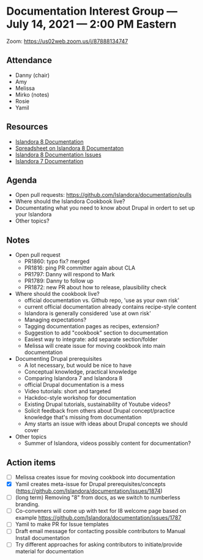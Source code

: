 # Documentation Interest Group — July 14, 2021 — 2:00 PM Eastern

Zoom:  https://us02web.zoom.us/j/87888134747

## Attendance
* Danny (chair)
* Amy
* Melissa
* Mirko (notes)
* Rosie
* Yamil
  
## Resources
* [Islandora 8 Documentation](https://islandora.github.io/documentation/)
* [Spreadsheet on Islandora 8 Documentaton](https://docs.google.com/spreadsheets/d/1E-kRw9xE60CKK0qL1-phzeVKjEZu3qBKZ9d3LH1hDEE/edit?usp=sharing)
* [Islandora 8 Documentation Issues](https://github.com/Islandora/documentation/labels/documentation)
* [Islandora 7 Documentation](https://wiki.lyrasis.org/display/ISLANDORA/Start)

## Agenda
- Open pull requests: https://github.com/Islandora/documentation/pulls
- Where should the Islandora Cookbook live?
- Documentating what you need to know about Drupal in ordert to set up your Islandora
- Other topics?

## Notes
* Open pull request
    * PR1860: typo fix? merged
    * PR1816: ping PR committer again about CLA
    * PR1797: Danny will respond to Mark
    * PR1789: Danny to follow up
    * PR1872: new PR about how to release, plausibility check
 * Where should the cookbook live?
    * official documentation vs. Github repo, 'use as your own risk'
    * current official documentation already contains recipe-style content
    * Islandora is generally considered 'use at own risk'
    * Managing expectations?
    * Tagging documentation pages as recipes, extension?
    * Suggestion to add "cookbook" section to documentation
    * Easiest way to integrate: add separate section/folder
    * Melissa will create issue for moving cookbook into main documentation
  * Documenting Drupal prerequisites
    * A lot necessary, but would be nice to have
    * Conceptual knowledge, practical knowledge
    * Comparing Islandora 7 and Islandora 8
    * official Drupal documentation is a mess
    * Video tutorials: short and targeted
    * Hackdoc-style workshop for documentation
    * Existing Drupal tutorials, sustainability of Youtube videos?
    * Solicit feedback from others about Drupal concept/practice knowledge that's missing from documentation
    * Amy starts an issue with ideas about Drupal concepts we should cover
  * Other topics
    * Summer of Islandora, videos possibly content for documentation?


## Action items

* [ ] Melissa creates issue for moving cookbook into documentation
* [x] Yamil creates meta-issue for Drupal prerequisites/concepts (https://github.com/Islandora/documentation/issues/1874)
* [ ] (long term) Removing "8" from docs, as we switch to numberless branding.
* [ ] Co-conveners will come up with text for I8 welcome page based on example https://github.com/Islandora/documentation/issues/1787
* [ ] Yamil to make PR for Issue templates
* [ ] Draft email message for contacting possible contributors to Manual Install documentation
* [ ] Try different approaches for asking contributors to initiate/provide material for documentation
